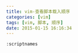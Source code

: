 ```yaml
---
title: vim-查看脚本载入顺序
categories: [vim]
tags: [vim, 脚本, 顺序]
date: 2015-01-15 16:16:34
---
```


```vim
:scriptnames
```

